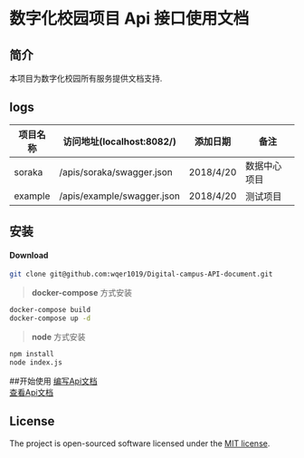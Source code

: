 # 数字化校园项目 Api 接口使用文档
## 简介
本项目为数字化校园所有服务提供文档支持.

## logs
| 项目名称 | 访问地址(localhost:8082/)                                            | 添加日期      | 备注         |
|----------|-------------------------------------------------|-----------|--------------|
| soraka   | /apis/soraka/swagger.json  | 2018/4/20 | 数据中心项目 |
| example  | /apis/example/swagger.json | 2018/4/20 | 测试项目     |

## 安装
#### Download
```bash
git clone git@github.com:wqer1019/Digital-campus-API-document.git
```

> **docker-compose** 方式安装
```bash
docker-compose build
docker-compose up -d
```

> **node** 方式安装
```bash
npm install
node index.js
```

##开始使用
[编写Api文档](http://localhost:8083")<br>
[查看Api文档](http://localhost:8082") 

## License
The project is open-sourced software licensed under the [MIT license](https://mit-license.org/).